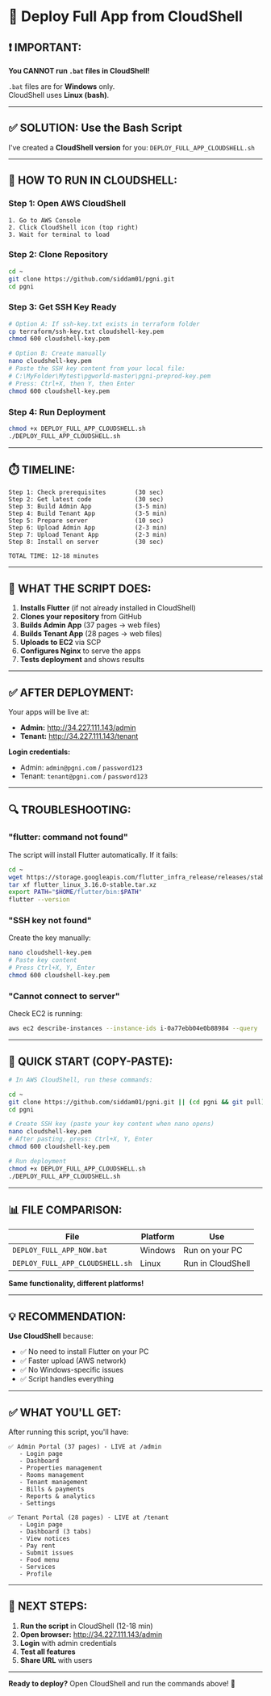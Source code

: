 # 🚀 Deploy Full App from CloudShell

## ❗ IMPORTANT:

**You CANNOT run `.bat` files in CloudShell!**

`.bat` files are for **Windows** only.  
CloudShell uses **Linux (bash)**.

---

## ✅ SOLUTION: Use the Bash Script

I've created a **CloudShell version** for you: `DEPLOY_FULL_APP_CLOUDSHELL.sh`

---

## 🎯 HOW TO RUN IN CLOUDSHELL:

### **Step 1: Open AWS CloudShell**
```
1. Go to AWS Console
2. Click CloudShell icon (top right)
3. Wait for terminal to load
```

### **Step 2: Clone Repository**
```bash
cd ~
git clone https://github.com/siddam01/pgni.git
cd pgni
```

### **Step 3: Get SSH Key Ready**
```bash
# Option A: If ssh-key.txt exists in terraform folder
cp terraform/ssh-key.txt cloudshell-key.pem
chmod 600 cloudshell-key.pem

# Option B: Create manually
nano cloudshell-key.pem
# Paste the SSH key content from your local file:
# C:\MyFolder\Mytest\pgworld-master\pgni-preprod-key.pem
# Press: Ctrl+X, then Y, then Enter
chmod 600 cloudshell-key.pem
```

### **Step 4: Run Deployment**
```bash
chmod +x DEPLOY_FULL_APP_CLOUDSHELL.sh
./DEPLOY_FULL_APP_CLOUDSHELL.sh
```

---

## ⏱️ TIMELINE:

```
Step 1: Check prerequisites        (30 sec)
Step 2: Get latest code            (30 sec)
Step 3: Build Admin App            (3-5 min)
Step 4: Build Tenant App           (3-5 min)
Step 5: Prepare server             (10 sec)
Step 6: Upload Admin App           (2-3 min)
Step 7: Upload Tenant App          (2-3 min)
Step 8: Install on server          (30 sec)

TOTAL TIME: 12-18 minutes
```

---

## 📝 WHAT THE SCRIPT DOES:

1. **Installs Flutter** (if not already installed in CloudShell)
2. **Clones your repository** from GitHub
3. **Builds Admin App** (37 pages → web files)
4. **Builds Tenant App** (28 pages → web files)
5. **Uploads to EC2** via SCP
6. **Configures Nginx** to serve the apps
7. **Tests deployment** and shows results

---

## ✅ AFTER DEPLOYMENT:

Your apps will be live at:
- **Admin:** http://34.227.111.143/admin
- **Tenant:** http://34.227.111.143/tenant

**Login credentials:**
- Admin: `admin@pgni.com` / `password123`
- Tenant: `tenant@pgni.com` / `password123`

---

## 🔍 TROUBLESHOOTING:

### **"flutter: command not found"**
The script will install Flutter automatically. If it fails:
```bash
cd ~
wget https://storage.googleapis.com/flutter_infra_release/releases/stable/linux/flutter_linux_3.16.0-stable.tar.xz
tar xf flutter_linux_3.16.0-stable.tar.xz
export PATH="$HOME/flutter/bin:$PATH"
flutter --version
```

### **"SSH key not found"**
Create the key manually:
```bash
nano cloudshell-key.pem
# Paste key content
# Press Ctrl+X, Y, Enter
chmod 600 cloudshell-key.pem
```

### **"Cannot connect to server"**
Check EC2 is running:
```bash
aws ec2 describe-instances --instance-ids i-0a77ebb04e0b88984 --query 'Reservations[0].Instances[0].State.Name'
```

---

## 🚀 QUICK START (COPY-PASTE):

```bash
# In AWS CloudShell, run these commands:

cd ~
git clone https://github.com/siddam01/pgni.git || (cd pgni && git pull)
cd pgni

# Create SSH key (paste your key content when nano opens)
nano cloudshell-key.pem
# After pasting, press: Ctrl+X, Y, Enter
chmod 600 cloudshell-key.pem

# Run deployment
chmod +x DEPLOY_FULL_APP_CLOUDSHELL.sh
./DEPLOY_FULL_APP_CLOUDSHELL.sh
```

---

## 📊 FILE COMPARISON:

| File | Platform | Use |
|------|----------|-----|
| `DEPLOY_FULL_APP_NOW.bat` | Windows | Run on your PC |
| `DEPLOY_FULL_APP_CLOUDSHELL.sh` | Linux | Run in CloudShell |

**Same functionality, different platforms!**

---

## 💡 RECOMMENDATION:

**Use CloudShell** because:
- ✅ No need to install Flutter on your PC
- ✅ Faster upload (AWS network)
- ✅ No Windows-specific issues
- ✅ Script handles everything

---

## ✅ WHAT YOU'LL GET:

After running this script, you'll have:

```
✅ Admin Portal (37 pages) - LIVE at /admin
   - Login page
   - Dashboard
   - Properties management
   - Rooms management
   - Tenant management
   - Bills & payments
   - Reports & analytics
   - Settings

✅ Tenant Portal (28 pages) - LIVE at /tenant
   - Login page
   - Dashboard (3 tabs)
   - View notices
   - Pay rent
   - Submit issues
   - Food menu
   - Services
   - Profile
```

---

## 🎯 NEXT STEPS:

1. **Run the script** in CloudShell (12-18 min)
2. **Open browser:** http://34.227.111.143/admin
3. **Login** with admin credentials
4. **Test all features**
5. **Share URL** with users

---

**Ready to deploy?** Open CloudShell and run the commands above! 🚀

